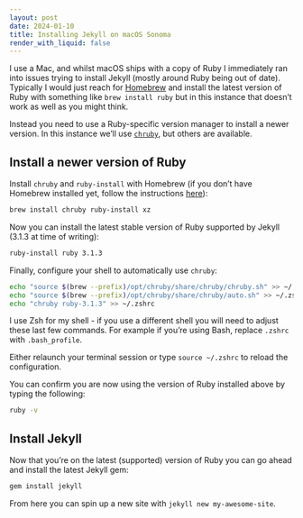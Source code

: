 ```yaml
---
layout: post
date: 2024-01-10
title: Installing Jekyll on macOS Sonoma
render_with_liquid: false
---
```

I use a Mac, and whilst macOS ships with a copy of Ruby I immediately ran into issues trying to install Jekyll (mostly around Ruby being out of date). Typically I would just reach for [Homebrew](https://brew.sh) and install the latest version of Ruby with something like `brew install ruby` but in this instance that doesn’t work as well as you might think.

Instead you need to use a Ruby-specific version manager to install a newer version. In this instance we’ll use [`chruby`](https://github.com/postmodern/chruby), but others are available.

## Install a newer version of Ruby

Install `chruby` and `ruby-install` with Homebrew (if you don’t have Homebrew installed yet, follow the instructions [here](https://brew.sh/#install)):

```bash
brew install chruby ruby-install xz
```

Now you can install the latest stable version of Ruby supported by Jekyll (3.1.3 at time of writing):

```bash
ruby-install ruby 3.1.3
```

Finally, configure your shell to automatically use `chruby`:

```bash
echo "source $(brew --prefix)/opt/chruby/share/chruby/chruby.sh" >> ~/.zshrc
echo "source $(brew --prefix)/opt/chruby/share/chruby/auto.sh" >> ~/.zshrc
echo "chruby ruby-3.1.3" >> ~/.zshrc
```

I use Zsh for my shell - if you use a different shell you will need to adjust these last few commands. For example if you’re using Bash, replace `.zshrc` with `.bash_profile`.

Either relaunch your terminal session or type `source ~/.zshrc` to reload the configuration.

You can confirm you are now using the version of Ruby installed above by typing the following:

```bash
ruby -v
```

## Install Jekyll

Now that you’re on the latest (supported) version of Ruby you can go ahead and install the latest Jekyll gem:

```bash
gem install jekyll
```

From here you can spin up a new site with `jekyll new my-awesome-site`.

